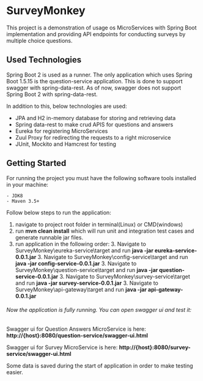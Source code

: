 # SurveyMonkey

This project is a demonstration of usage os MicroServices with Spring Boot implementation and providing API endpoints for conducting surveys by multiple choice questions.

## Used Technologies

Spring Boot 2 is used as a runner. The only application which uses Spring Boot 1.5.15 is the question-service application. This is done to support swagger with spring-data-rest. As of now, swagger does not support Spring Boot 2 with spring-data-rest. 

In addition to this, below technologies are used:
- JPA and H2 in-memory database for storing and retrieving data
- Spring data-rest to make crud APIS for questions and answers
- Eureka for registering MicroServices
- Zuul Proxy for redirecting the requests to a right microservice
- JUnit, Mockito and Hamcrest for testing

## Getting Started

For running the project you must have the following software tools installed in your machine:

```$xslt
- JDK8
- Maven 3.5+
```

Follow below steps to run the application:

1. navigate to project root folder in terminal(Linux) or CMD(windows)
2. run **mvn clean install** which will run unit and integration test cases and generate runnable jar files.
3. run application in the following order:
    3. Navigate to SurveyMonkey\eureka-service\target and run **java -jar eureka-service-0.0.1.jar**
    3. Navigate to SurveyMonkey\config-service\target and run **java -jar config-service-0.0.1.jar**
    3. Navigate to SurveyMonkey\question-service\target and run **java -jar question-service-0.0.1.jar**
    3. Navigate to SurveyMonkey\survey-service\target and run **java -jar survey-service-0.0.1.jar**
    3. Navigate to SurveyMonkey\api-gateway\target and run **java -jar api-gateway-0.0.1.jar**

###### Now the application is fully running. You can open swagger ui and test it:
Swagger ui for Question Answers MicroService is here: **http://{host}:8080/question-service/swagger-ui.html**

Swagger ui for Survey MicroService is here: **http://{host}:8080/survey-service/swagger-ui.html**

Some data is saved during the start of application in order to make testing easier.